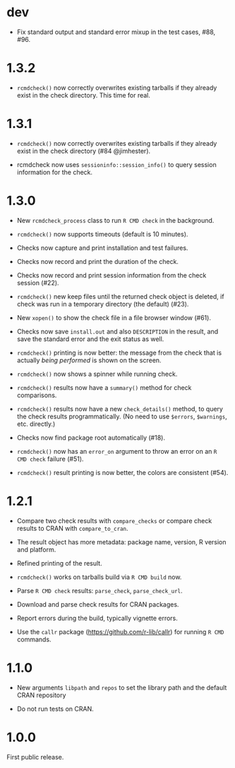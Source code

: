 
# dev

* Fix standard output and standard error mixup in the test cases, #88, #96.

# 1.3.2

* `rcmdcheck()` now correctly overwrites existing tarballs if they already
  exist in the check directory. This time for real.

# 1.3.1

* `rcmdcheck()` now correctly overwrites existing tarballs if they already
  exist in the check directory (#84 @jimhester).

* rcmdcheck now uses `sessioninfo::session_info()` to query session
  information for the check.

# 1.3.0

* New `rcmdcheck_process` class to run `R CMD check` in the background.

* `rcmdcheck()` now supports timeouts (default is 10 minutes).

* Checks now capture and print installation and test failures.

* Checks now record and print the duration of the check.

* Checks now record and print session information from the check
  session (#22).

* `rcmdcheck()` new keep files until the returned check object is
  deleted, if check was run in a temporary directory (the default) (#23).

* New `xopen()` to show the check file in a file browser window (#61).

* Checks now save `install.out` and also `DESCRIPTION` in the result,
  and save the standard error and the exit status as well.

* `rcmdcheck()` printing is now better: the message from the check that is
  actually _being performed_ is shown on the screen.

* `rcmdcheck()` now shows a spinner while running check.

* `rcmdcheck()` results now have a `summary()` method for check comparisons.

* `rcmdcheck()` results now have a new  `check_details()` method, to query
  the check results programmatically. (No need to use `$errors`,
  `$warnings`, etc. directly.)

* Checks now find package root automatically (#18).

* `rcmdcheck()` now has an `error_on` argument to throw an error on an
  `R CMD check` failure (#51).

* `rcmdcheck()` result printing is now better, the colors are
  consistent (#54).

# 1.2.1

* Compare two check results with `compare_checks` or compare check
  results to CRAN with `compare_to_cran`.

* The result object has more metadata: package name, version,
  R version and platform.

* Refined printing of the result.

* `rcmdcheck()` works on tarballs build via `R CMD build` now.

* Parse `R CMD check` results: `parse_check`, `parse_check_url`.

* Download and parse check results for CRAN packages.

* Report errors during the build, typically vignette errors.

* Use the `callr` package (https://github.com/r-lib/callr)
  for running `R CMD` commands.

# 1.1.0

* New arguments `libpath` and `repos` to set the library path
  and the default CRAN repository

* Do not run tests on CRAN.

# 1.0.0

First public release.
